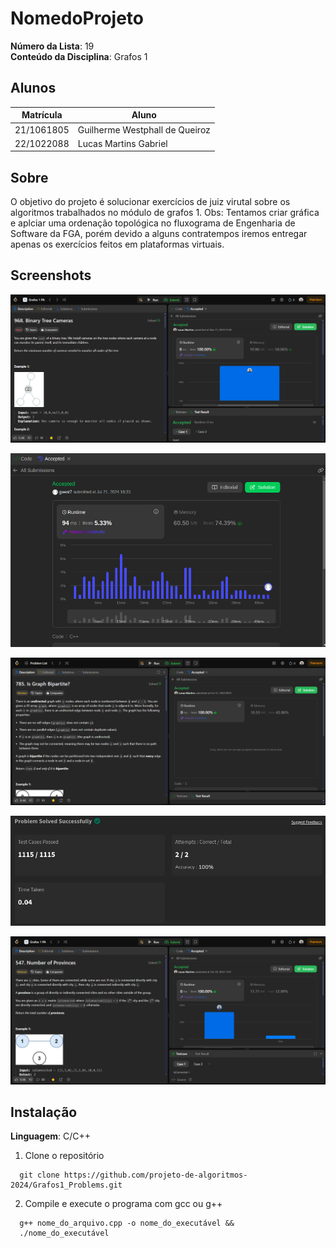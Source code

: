 # NomedoProjeto

**Número da Lista**: 19<br>
**Conteúdo da Disciplina**: Grafos 1<br>

## Alunos
|Matrícula | Aluno |
| -- | -- |
| 21/1061805  |  Guilherme Westphall de Queiroz |
| 22/1022088  |  Lucas Martins Gabriel |

## Sobre 
O objetivo do projeto é solucionar exercícios de juiz virutal sobre os algoritmos trabalhados no módulo de grafos 1.
Obs: Tentamos criar gráfica e aplciar uma ordenação topológica no fluxograma de Engenharia de Software da FGA, porém devido a alguns contratempos iremos entregar apenas os exercícios feitos em plataformas virtuais. 

## Screenshots

![print 1](./problems/binaryTreeCameras/submission.png)

![print 2](./problems/buildMatrix/submission.png)

![print 3](./problems/IsGraphBipartite/submission.png)

![print 4](./problems/levelOfNodes/submission.png)

![print 5](./problems/NumberOfProvinces/submission.png)


## Instalação 

**Linguagem**: C/C++<br>

 1. Clone o repositório
``` 
  git clone https://github.com/projeto-de-algoritmos-2024/Grafos1_Problems.git
```

2. Compile e execute o programa com gcc ou g++
```
  g++ nome_do_arquivo.cpp -o nome_do_executável && 
  ./nome_do_executável
```
